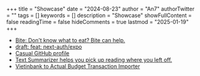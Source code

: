 +++
title = "Showcase"
date = "2024-08-23"
author = "An7"
authorTwitter = ""
tags = []
keywords = []
description = "Showcase"
showFullContent = false
readingTime = false
hideComments = true
lastmod = "2025-01-19"
+++

- [Bite: Don't know what to eat? Bite can help.](https://bite.hxann.com)
- [draft: feat: next-auth/expo](https://github.com/nextauthjs/next-auth/pull/5240)
- [Casual GitHub profile](https://github.com/intagaming)
- [Text Summarizer helps you pick up reading where you left off.](https://text-summarizer.hxann.com/)
- [Vietinbank to Actual Budget Transaction Importer](https://github.com/intagaming/actualbudget-vietinbank)
